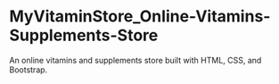 # MyVitaminStore_Online-Vitamins-Supplements-Store
An online vitamins and supplements store built with HTML, CSS, and Bootstrap.
